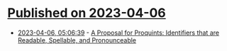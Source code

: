 # [Published on 2023-04-06](index.md)

* [2023-04-06, 05:06:39](https://lobste.rs/s/wnggdk/proposal_for_proquints_identifiers_are) - [A Proposal for Proquints: Identifiers that are Readable, Spellable, and Pronounceable](https://arxiv.org/html/0901.4016)
